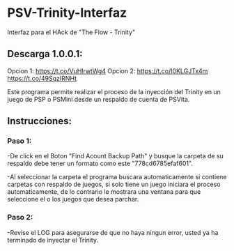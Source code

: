 # PSV-Trinity-Interfaz
Interfaz para el HAck de "The Flow - Trinity"

## Descarga 1.0.0.1: 
Opcion 1: 
  https://t.co/VuHlrwtWg4
Opcion 2: 
  https://t.co/I0KLGJTx4m
  https://t.co/49SqzIRNHt
  
Este programa permite realizar el proceso de la inyección del Trinity en un juego de PSP o PSMini desde un respaldo de cuenta de PSVita.

## Instrucciones: 

### Paso 1:

-De click en el Boton "Find Acount Backup Path" y busque la carpeta de su respaldo debe tener un formato como este "778cd6785efaf601".
 
-Al seleccionar la carpeta el programa buscara automaticamente si contiene carpetas con respaldo de juegos, si solo tiene un juego iniciara el proceso automaticamente, de lo contrario le mostrara una ventana para que seleccione el o los juegos que desea parchar.

### Paso 2:

-Revise el LOG para asegurarse de que no haya ningun error, usted ya ha terminado de inyectar el Trinity.
